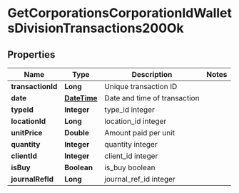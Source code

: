
# GetCorporationsCorporationIdWalletsDivisionTransactions200Ok

## Properties
Name | Type | Description | Notes
------------ | ------------- | ------------- | -------------
**transactionId** | **Long** | Unique transaction ID | 
**date** | [**DateTime**](DateTime.md) | Date and time of transaction | 
**typeId** | **Integer** | type_id integer | 
**locationId** | **Long** | location_id integer | 
**unitPrice** | **Double** | Amount paid per unit | 
**quantity** | **Integer** | quantity integer | 
**clientId** | **Integer** | client_id integer | 
**isBuy** | **Boolean** | is_buy boolean | 
**journalRefId** | **Long** | journal_ref_id integer | 



